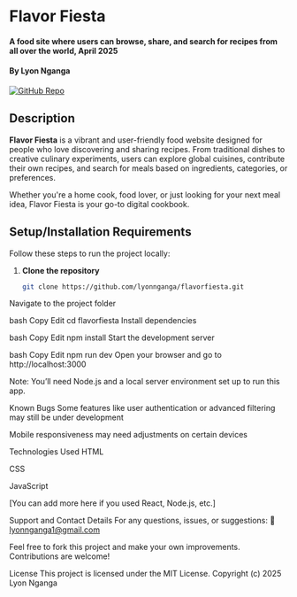 # Flavor Fiesta  
#### A food site where users can browse, share, and search for recipes from all over the world, April 2025  
#### By **Lyon Nganga**
[![GitHub Repo](https://github.com/LyonHunchoNganga/food-site/tree/main)](https://github.com/LyonHunchoNganga/food-site.git)
## Description  
**Flavor Fiesta** is a vibrant and user-friendly food website designed for people who love discovering and sharing recipes. From traditional dishes to creative culinary experiments, users can explore global cuisines, contribute their own recipes, and search for meals based on ingredients, categories, or preferences.

Whether you're a home cook, food lover, or just looking for your next meal idea, Flavor Fiesta is your go-to digital cookbook.

## Setup/Installation Requirements  

Follow these steps to run the project locally:

1. **Clone the repository**  
   ```bash
   git clone https://github.com/lyonnganga/flavorfiesta.git
Navigate to the project folder

bash
Copy
Edit
cd flavorfiesta
Install dependencies

bash
Copy
Edit
npm install
Start the development server

bash
Copy
Edit
npm run dev
Open your browser and go to http://localhost:3000

Note: You’ll need Node.js and a local server environment set up to run this app.

Known Bugs
Some features like user authentication or advanced filtering may still be under development

Mobile responsiveness may need adjustments on certain devices

Technologies Used
HTML

CSS

JavaScript

[You can add more here if you used React, Node.js, etc.]

Support and Contact Details
For any questions, issues, or suggestions:
📧 lyonnganga1@gmail.com

Feel free to fork this project and make your own improvements. Contributions are welcome!

License
This project is licensed under the MIT License.
Copyright (c) 2025
Lyon Nganga
